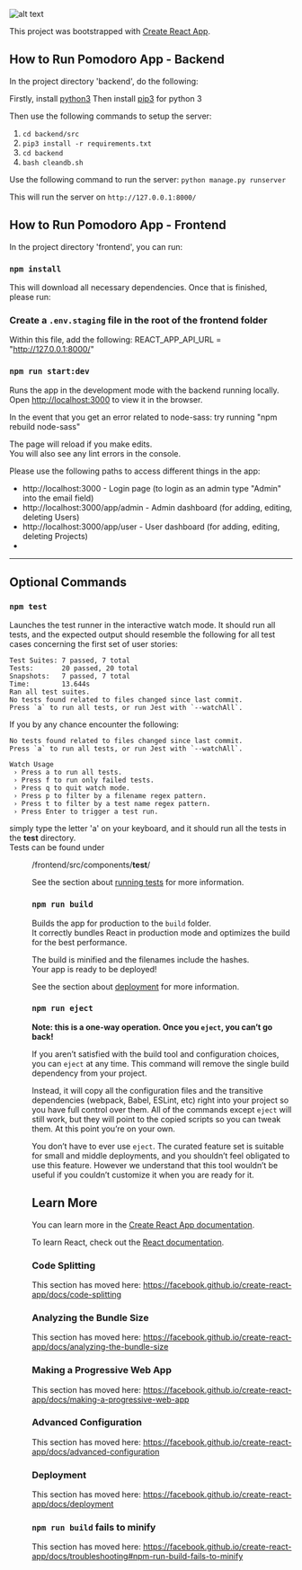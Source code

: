![alt text](/case_study/Timer%20Start.png)

This project was bootstrapped with [Create React App](https://github.com/facebook/create-react-app).

## How to Run Pomodoro App - Backend
In the project directory 'backend', do the following:

Firstly, install [python3](https://www.python.org/downloads/)
Then install [pip3](https://pip.pypa.io/en/stable/) for python 3

Then use the following commands to setup the server:

1. `cd backend/src`
2. `pip3 install -r requirements.txt`
3. `cd backend`
4. `bash cleandb.sh`

Use the following command to run the server:
`python manage.py runserver`

This will run the server on `http://127.0.0.1:8000/`

## How to Run Pomodoro App - Frontend

In the project directory 'frontend', you can run:

### `npm install` 
This will download all necessary dependencies. Once that is finished, 
please run:

### Create a `.env.staging` file in the root of the frontend folder
Within this file, add the following:
REACT_APP_API_URL = "http://127.0.0.1:8000/"

### `npm run start:dev`

Runs the app in the development mode with the backend running locally.<br />
Open [http://localhost:3000](http://localhost:3000) to view it in the browser.

In the event that you get an error related to node-sass: try running "npm rebuild node-sass"

The page will reload if you make edits.<br />
You will also see any lint errors in the console.

Please use the following paths to access different things in the app:
 - http://localhost:3000 - Login page (to login as an admin type "Admin" into the email field)
 - http://localhost:3000/app/admin - Admin dashboard (for adding, editing, deleting Users)
 - http://localhost:3000/app/user - User dashboard (for adding, editing, deleting Projects)
 - 



------------------------------------------------
## Optional Commands

### `npm test`

Launches the test runner in the interactive watch mode. 
It should run all tests, and the expected output should resemble the following for all test cases concerning the first set of user stories:<br />

```
Test Suites: 7 passed, 7 total
Tests:       20 passed, 20 total
Snapshots:   7 passed, 7 total
Time:        13.644s
Ran all test suites.
No tests found related to files changed since last commit.
Press `a` to run all tests, or run Jest with `--watchAll`.
```

If you by any chance encounter the following:
```
No tests found related to files changed since last commit.
Press `a` to run all tests, or run Jest with `--watchAll`.

Watch Usage
 › Press a to run all tests.
 › Press f to run only failed tests.
 › Press q to quit watch mode.
 › Press p to filter by a filename regex pattern. 
 › Press t to filter by a test name regex pattern.
 › Press Enter to trigger a test run.
```
simply type the letter 'a' on your keyboard, and it should run all the tests in the __test__ directory.<br /> 
Tests can be found under <dir>/frontend/src/components/__test__/<br />

See the section about [running tests](https://facebook.github.io/create-react-app/docs/running-tests) for more information.

### `npm run build`

Builds the app for production to the `build` folder.<br />
It correctly bundles React in production mode and optimizes the build for the best performance.

The build is minified and the filenames include the hashes.<br />
Your app is ready to be deployed!

See the section about [deployment](https://facebook.github.io/create-react-app/docs/deployment) for more information.

### `npm run eject`

**Note: this is a one-way operation. Once you `eject`, you can’t go back!**

If you aren’t satisfied with the build tool and configuration choices, you can `eject` at any time. This command will remove the single build dependency from your project.

Instead, it will copy all the configuration files and the transitive dependencies (webpack, Babel, ESLint, etc) right into your project so you have full control over them. All of the commands except `eject` will still work, but they will point to the copied scripts so you can tweak them. At this point you’re on your own.

You don’t have to ever use `eject`. The curated feature set is suitable for small and middle deployments, and you shouldn’t feel obligated to use this feature. However we understand that this tool wouldn’t be useful if you couldn’t customize it when you are ready for it.

## Learn More

You can learn more in the [Create React App documentation](https://facebook.github.io/create-react-app/docs/getting-started).

To learn React, check out the [React documentation](https://reactjs.org/).

### Code Splitting

This section has moved here: https://facebook.github.io/create-react-app/docs/code-splitting

### Analyzing the Bundle Size

This section has moved here: https://facebook.github.io/create-react-app/docs/analyzing-the-bundle-size

### Making a Progressive Web App

This section has moved here: https://facebook.github.io/create-react-app/docs/making-a-progressive-web-app

### Advanced Configuration

This section has moved here: https://facebook.github.io/create-react-app/docs/advanced-configuration

### Deployment

This section has moved here: https://facebook.github.io/create-react-app/docs/deployment

### `npm run build` fails to minify

This section has moved here: https://facebook.github.io/create-react-app/docs/troubleshooting#npm-run-build-fails-to-minify
